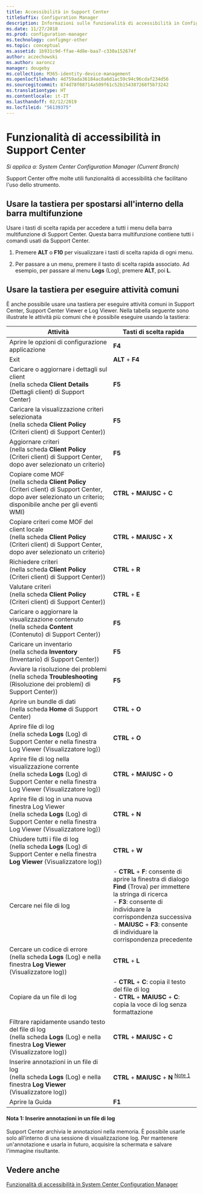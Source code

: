 ```yaml
---
title: Accessibilità in Support Center
titleSuffix: Configuration Manager
description: Informazioni sulle funzionalità di accessibilità in Configuration Manager Support Center.
ms.date: 11/27/2018
ms.prod: configuration-manager
ms.technology: configmgr-other
ms.topic: conceptual
ms.assetid: 1b931c9d-ffae-4d8e-baa7-c330a152674f
author: aczechowski
ms.author: aaroncz
manager: dougeby
ms.collection: M365-identity-device-management
ms.openlocfilehash: 4d759ada36184ac8a6d1ac59c94c96cdaf234d56
ms.sourcegitcommit: 874d78f08714a509f61c52b154387268f5b73242
ms.translationtype: HT
ms.contentlocale: it-IT
ms.lasthandoff: 02/12/2019
ms.locfileid: "56139375"
---
```

# <a name="accessibility-features-in-support-center"></a>Funzionalità di accessibilità in Support Center

*Si applica a: System Center Configuration Manager (Current Branch)*

Support Center offre molte utili funzionalità di accessibilità che facilitano l'uso dello strumento. 



## <a name="use-the-keyboard-to-move-around-the-ribbon"></a>Usare la tastiera per spostarsi all'interno della barra multifunzione

Usare i tasti di scelta rapida per accedere a tutti i menu della barra multifunzione di Support Center. Questa barra multifunzione contiene tutti i comandi usati da Support Center.

1.  Premere **ALT** o **F10** per visualizzare i tasti di scelta rapida di ogni menu.

2.  Per passare a un menu, premere il tasto di scelta rapida associato. Ad esempio, per passare al menu **Logs** (Log), premere **ALT**, poi **L**.



## <a name="use-the-keyboard-to-perform-common-tasks"></a>Usare la tastiera per eseguire attività comuni

È anche possibile usare una tastiera per eseguire attività comuni in Support Center, Support Center Viewer e Log Viewer. Nella tabella seguente sono illustrate le attività più comuni che è possibile eseguire usando la tastiera:


|Attività  |Tasti di scelta rapida  |
|---------|---------|
|Aprire le opzioni di configurazione applicazione |**F4**|
|Exit     |**ALT** + **F4**|
|Caricare o aggiornare i dettagli sul client<br>(nella scheda **Client Details** (Dettagli client) di Support Center)|**F5**|
|Caricare la visualizzazione criteri selezionata<br>(nella scheda **Client Policy** (Criteri client) di Support Center))|**F5**|
|Aggiornare criteri<br>(nella scheda **Client Policy** (Criteri client) di Support Center, dopo aver selezionato un criterio)|**F5** |
|Copiare come MOF<br>(nella scheda **Client Policy** (Criteri client) di Support Center, dopo aver selezionato un criterio; disponibile anche per gli eventi WMI)|**CTRL** + **MAIUSC** + **C** |
|Copiare criteri come MOF del client locale<br>(nella scheda **Client Policy** (Criteri client) di Support Center, dopo aver selezionato un criterio)|**CTRL** + **MAIUSC** + **X** |
|Richiedere criteri<br>(nella scheda **Client Policy** (Criteri client) di Support Center))|**CTRL** + **R** |
|Valutare criteri<br>(nella scheda **Client Policy** (Criteri client) di Support Center))|**CTRL** + **E** |
|Caricare o aggiornare la visualizzazione contenuto<br>(nella scheda **Content** (Contenuto) di Support Center))|**F5** |
|Caricare un inventario<br>(nella scheda **Inventory** (Inventario) di Support Center))|**F5** |
|Avviare la risoluzione dei problemi<br>(nella scheda **Troubleshooting** (Risoluzione dei problemi) di Support Center))|**F5** |
|Aprire un bundle di dati<br>(nella scheda **Home** di Support Center)|**CTRL** + **O** |
|Aprire file di log<br>(nella scheda **Logs** (Log) di Support Center e nella finestra Log Viewer (Visualizzatore log))|**CTRL** + **O** |
|Aprire file di log nella visualizzazione corrente<br>(nella scheda **Logs** (Log) di Support Center e nella finestra Log Viewer (Visualizzatore log))|**CTRL** + **MAIUSC** + **O** |
|Aprire file di log in una nuova finestra Log Viewer<br>(nella scheda **Logs** (Log) di Support Center e nella finestra Log Viewer (Visualizzatore log))|**CTRL** + **N** |
|Chiudere tutti i file di log<br>(nella scheda **Logs** (Log) di Support Center e nella finestra **Log Viewer** (Visualizzatore log))|**CTRL** + **W** |
|Cercare nei file di log| - **CTRL** + **F**: consente di aprire la finestra di dialogo **Find** (Trova) per immettere la stringa di ricerca<br> - **F3**: consente di individuare la corrispondenza successiva<br> - **MAIUSC** + **F3**: consente di individuare la corrispondenza precedente|
|Cercare un codice di errore<br>(nella scheda **Logs** (Log) e nella finestra **Log Viewer** (Visualizzatore log))|**CTRL** + **L** |
|Copiare da un file di log| - **CTRL** + **C**: copia il testo del file di log<br> - **CTRL** + **MAIUSC** + **C**: copia la voce di log senza formattazione|
|Filtrare rapidamente usando testo del file di log<br>(nella scheda **Logs** (Log) e nella finestra **Log Viewer** (Visualizzatore log))|**CTRL** + **MAIUSC** + **C** |
|Inserire annotazioni in un file di log<br>(nella scheda **Logs** (Log) e nella finestra **Log Viewer** (Visualizzatore log))|**CTRL** + **MAIUSC** + **N** <sup>[Note 1](#bkmk_note1)</sup>|
|Aprire la Guida|**F1**|


#### <a name="bkmk_note1"></a> Nota 1: Inserire annotazioni in un file di log
Support Center archivia le annotazioni nella memoria. È possibile usarle solo all'interno di una sessione di visualizzazione log. Per mantenere un'annotazione e usarla in futuro, acquisire la schermata e salvare l'immagine risultante.


## <a name="see-also"></a>Vedere anche

[Funzionalità di accessibilità in System Center Configuration Manager](/sccm/core/understand/accessibility-features)
